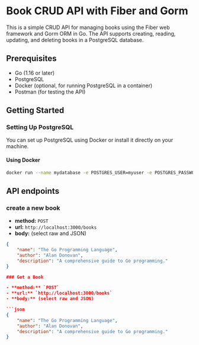 # Book CRUD API with Fiber and Gorm

This is a simple CRUD API for managing books using the Fiber web framework and Gorm ORM in Go. The API supports creating, reading, updating, and deleting books in a PostgreSQL database.

## Prerequisites

- Go (1.16 or later)
- PostgreSQL
- Docker (optional, for running PostgreSQL in a container)
- Postman (for testing the API)

## Getting Started

### Setting Up PostgreSQL

You can set up PostgreSQL using Docker or install it directly on your machine.

#### Using Docker

```bash
docker run --name mydatabase -e POSTGRES_USER=myuser -e POSTGRES_PASSWORD=mypassword -e POSTGRES_DB=mydatabase -p 5432:5432 -d postgres
```
## API endpoints

### create a new book

- **method:** `POST`
- **url:** `http://localhost:3000/books`
- **body:** (select raw and JSON)

```json
{
    "name": "The Go Programming Language",
    "author": "Alan Donovan",
    "description": "A comprehensive guide to Go programming."
}

### Get a Book

- **method:** `POST`
- **url:** `http://localhost:3000/books`
- **body:** (select raw and JSON)

```json
{
    "name": "The Go Programming Language",
    "author": "Alan Donovan",
    "description": "A comprehensive guide to Go programming."
}
